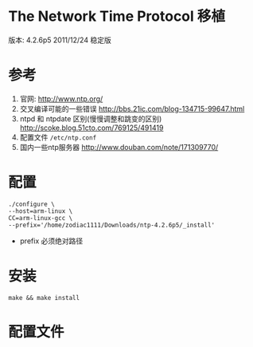 # The Network Time Protocol 移植

版本: 4.2.6p5	2011/12/24 稳定版

# 参考

1. 官网: http://www.ntp.org/
2. 交叉编译可能的一些错误 http://bbs.21ic.com/blog-134715-99647.html
3. ntpd 和 ntpdate 区别(慢慢调整和跳变的区别) http://scoke.blog.51cto.com/769125/491419
4. 配置文件 `/etc/ntp.conf`
5. 国内一些ntp服务器 http://www.douban.com/note/171309770/

# 配置
```
./configure \
--host=arm-linux \
CC=arm-linux-gcc \
--prefix='/home/zodiac1111/Downloads/ntp-4.2.6p5/_install' 
```

* prefix 必须绝对路径
# 安装

```
make && make install
```

# 配置文件